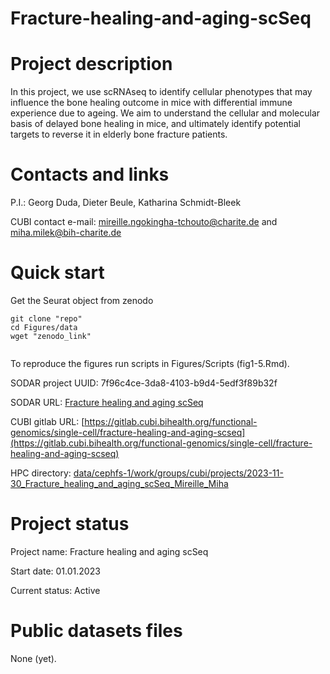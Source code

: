 # Fracture-healing-and-aging-scSeq
# Project description
In this project, we use scRNAseq to identify cellular phenotypes that may influence the bone healing outcome in mice with differential immune experience due to ageing. We aim to understand the cellular and molecular basis of delayed bone healing in mice, and ultimately identify potential targets to reverse it in elderly bone fracture patients.​
# Contacts and links
P.I.: Georg Duda, Dieter Beule, Katharina Schmidt-Bleek

CUBI contact e-mail: mireille.ngokingha-tchouto@charite.de and miha.milek@bih-charite.de

# Quick start
Get the Seurat object from zenodo
```
git clone "repo"
cd Figures/data
wget "zenodo_link"


```
To reproduce the figures run scripts in Figures/Scripts (fig1-5.Rmd). 



SODAR project UUID: 7f96c4ce-3da8-4103-b9d4-5edf3f89b32f

SODAR URL: [Fracture healing and aging scSeq](https://sodar.bihealth.org/project/7f96c4ce-3da8-4103-b9d4-5edf3f89b32f)

CUBI gitlab URL: [https://gitlab.cubi.bihealth.org/functional-genomics/single-cell/fracture-healing-and-aging-scseq](https://gitlab.cubi.bihealth.org/functional-genomics/single-cell/fracture-healing-and-aging-scseq)

HPC directory: [data/cephfs-1/work/groups/cubi/projects/2023-11-30_Fracture_healing_and_aging_scSeq_Mireille_Miha](https://hpc-portal.cubi.bihealth.org/pun/sys/dashboard/files/fs//data/cephfs-1/work/groups/cubi/projects/2023-11-30_Fracture_healing_and_aging_scSeq_Mireille_Miha)

# Project status

Project name: Fracture healing and aging scSeq

Start date: 01.01.2023

Current status: Active

# Public datasets files
None (yet).
